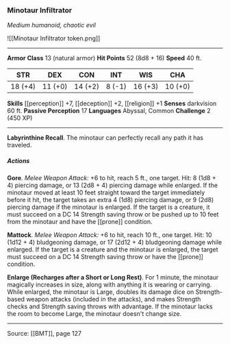 ### Minotaur Infiltrator
_Medium humanoid, chaotic evil_

![[Minotaur Infiltrator token.png]]


---

**Armor Class** 13 (natural armor)
**Hit Points** 52 (8d8 + 16)
**Speed** 40 ft.

| STR     | DEX     | CON     | INT     | WIS     | CHA     |
|---------|---------|---------|---------|---------|---------|
| 18 (+4) | 11 (+0) | 14 (+2) | 8 (-1) | 16 (+3) | 10 (+0) |

**Skills** [[perception]] +7, [[deception]] +2, [[religion]] +1
**Senses** darkvision 60 ft.
**Passive Perception** 17
**Languages** Abyssal, Common
**Challenge** 2 (450 XP)

---

**Labyrinthine Recall**. The minotaur can perfectly recall any path it has traveled.

##### Actions
**Gore**. _Melee Weapon Attack:_ +6 to hit, reach 5 ft., one target. Hit: 8 (1d8 + 4) piercing damage, or 13 (2d8 + 4) piercing damage while enlarged. If the minotaur moved at least 10 feet straight toward the target immediately before it hit, the target takes an extra 4 (1d8) piercing damage, or 9 (2d8) piercing damage if the minotaur is enlarged. If the target is a creature, it must succeed on a DC 14 Strength saving throw or be pushed up to 10 feet from the minotaur and have the [[prone]] condition.

**Mattock**. _Melee Weapon Attack:_ +6 to hit, reach 10 ft., one target. Hit: 10 (1d12 + 4) bludgeoning damage, or 17 (2d12 + 4) bludgeoning damage while enlarged. If the target is a creature and the minotaur is enlarged, the target must succeed on a DC 14 Strength saving throw or have the [[prone]] condition.

**Enlarge (Recharges after a Short or Long Rest)**. For 1 minute, the minotaur magically increases in size, along with anything it is wearing or carrying. While enlarged, the minotaur is Large, doubles its damage dice on Strength-based weapon attacks (included in the attacks), and makes Strength checks and Strength saving throws with advantage. If the minotaur lacks the room to become Large, the minotaur doesn't change size.


---

Source: [[BMT]], page 127
